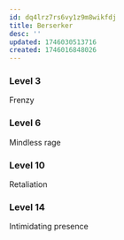 ```yaml
---
id: dq4lrz7rs6vy1z9m8wikfdj
title: Berserker
desc: ''
updated: 1746030513716
created: 1746016848026
---
```


### Level 3

Frenzy

### Level 6

Mindless rage

### Level 10

Retaliation

### Level 14

Intimidating presence

